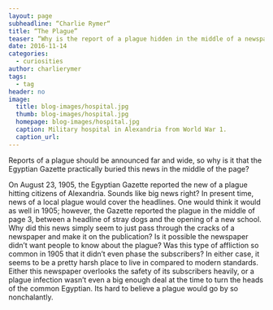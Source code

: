 ```yaml
---
layout: page
subheadline: “Charlie Rymer“
title: “The Plague”
teaser: “Why is the report of a plague hidden in the middle of a newspaper? Find out why.”
date: 2016-11-14
categories:
  - curiosities
author: charlierymer
tags:
  - tag
header: no
image:
  title: blog-images/hospital.jpg
  thumb: blog-images/hospital.jpg
  homepage: blog-images/hospital.jpg
  caption: Military hospital in Alexandria from World War 1.
  caption_url:
---
```

Reports of a plague should be announced far and wide, so why is it that the Egyptian Gazette practically buried this news in the middle of the page?

On August 23, 1905, the Egyptian Gazette reported the new of a plague hitting citizens of Alexandria.  Sounds like big news right? In present time, news of a local plague would cover the headlines.  One would think it would as well in 1905; however, the Gazette reported the plague in the middle of page 3, between a headline of stray dogs and the opening of a new school.  Why did this news simply seem to just pass through the cracks of a newspaper and make it on the publication?  Is it possible the newspaper didn’t want people to know about the plague? Was this type of affliction so common in 1905 that it didn’t even phase the subscribers? In either case, it seems to be a pretty harsh place to live in compared to modern standards.  Either this newspaper overlooks the safety of its subscribers heavily, or a plague infection wasn’t even a big enough deal at the time to turn the heads of the common Egyptian.  Its hard to believe a plague would go by so nonchalantly.
